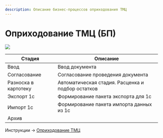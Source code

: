 ```yaml
---
description: Описание бизнес-процессов оприходования ТМЦ
---
```


# Оприходование ТМЦ (БП)

![](<../../../../.gitbook/assets/image (462).png>)

| Стадия               | Описание                                          |
| -------------------- | ------------------------------------------------- |
| Ввод                 | Ввод документа                                    |
| Согласование         | Согласование проведения документа                 |
| Разноска в картотеку | Автоматическая стадия. Расценка и подбор остатков |
| Экспорт 1с           | Формирование пакета экспорта для 1с               |
| Импорт 1с            | Формирование пакета импорта данных из 1с          |
| Архив                |                                                   |

Инструкции -> [Оприходование ТМЦ](../oprikhodovanie-materialov.md)
